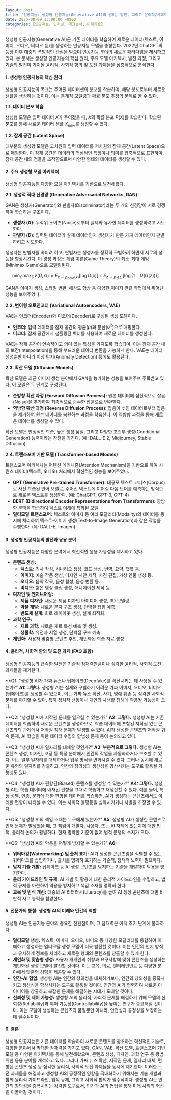 ```yaml
---
layout: post
title: "인공지능: 생성형 인공지능(Generative AI)의 원리, 발전, 그리고 윤리적/사회적 함의"
date: 2025-08-09 13:00:00 +0900
categories: [인공지능, 딥러닝, 테크분석, 미래기술]
---
```


생성형 인공지능(Generative AI)은 기존 데이터를 학습하여 새로운 데이터(텍스트, 이미지, 오디오, 비디오 등)를 생성하는 인공지능 모델을 총칭한다. 2022년 ChatGPT의 등장 이후 대중의 폭발적인 관심을 받으며 인공지능 분야의 새로운 패러다임을 제시하고 있다. 본 문서는 생성형 인공지능의 핵심 원리, 주요 모델 아키텍처, 발전 과정, 그리고 기술의 발전이 가져올 윤리적, 사회적 함의 및 도전 과제들을 심층적으로 분석한다.

#### 1. 생성형 인공지능의 핵심 원리

생성형 인공지능의 목표는 주어진 데이터셋의 분포를 학습하여, 해당 분포로부터 새로운 샘플을 생성하는 것이다. 이는 통계적 모델링과 확률 분포 추정의 문제로 볼 수 있다.

**1.1. 데이터 분포 학습**

생성형 모델은 입력 데이터 $X$가 주어졌을 때, $X$의 확률 분포 $P(X)$를 학습한다. 학습된 분포를 통해 새로운 데이터 샘플 $X_{new}$를 생성할 수 있다.

**1.2. 잠재 공간 (Latent Space)**

대부분의 생성형 모델은 고차원의 입력 데이터를 저차원의 잠재 공간(Latent Space)으로 매핑한다. 이 잠재 공간은 데이터의 핵심적인 특징이나 의미를 압축적으로 표현하며, 잠재 공간 내의 점들을 조작함으로써 다양한 형태의 데이터를 생성할 수 있다.

#### 2. 주요 생성형 모델 아키텍처

생성형 인공지능은 다양한 모델 아키텍처를 기반으로 발전해왔다.

**2.1. 생성적 적대 신경망 (Generative Adversarial Networks, GAN)**

GAN은 생성자(Generator)와 판별자(Discriminator)라는 두 개의 신경망이 서로 경쟁하며 학습하는 구조이다.

*   **생성자 ($G$):** 무작위 노이즈(Noise)로부터 실제와 유사한 데이터를 생성하려고 시도한다.
*   **판별자 ($D$):** 입력된 데이터가 실제 데이터인지 생성자가 만든 가짜 데이터인지 판별하려고 시도한다.

생성자는 판별자를 속이려 하고, 판별자는 생성자를 정확히 구별하려 하면서 서로의 성능을 향상시킨다. 이 경쟁 과정은 게임 이론(Game Theory)의 최소-최대 게임(Minimax Game)으로 모델링된다.

$$\min_G \max_D V(D, G) = E_{x \sim p_{data}(x)}[\log D(x)] + E_{z \sim p_z(z)}[\log(1 - D(G(z)))]$$

GAN은 이미지 생성, 스타일 변환, 해상도 향상 등 다양한 이미지 관련 작업에서 뛰어난 성능을 보여주었다.

**2.2. 변이형 오토인코더 (Variational Autoencoders, VAE)**

VAE는 인코더(Encoder)와 디코더(Decoder)로 구성된 생성 모델이다.

*   **인코더:** 입력 데이터를 잠재 공간의 평균($\mu$)과 분산($\sigma^2$)으로 매핑한다.
*   **디코더:** 잠재 공간에서 샘플링된 벡터를 사용하여 새로운 데이터를 생성한다.

VAE는 잠재 공간이 연속적이고 의미 있는 특성을 가지도록 학습되며, 이는 잠재 공간 내의 보간(Interpolation)을 통해 부드러운 데이터 변환을 가능하게 한다. VAE는 데이터 생성뿐만 아니라 이상 탐지(Anomaly Detection) 등에도 활용된다.

**2.3. 확산 모델 (Diffusion Models)**

확산 모델은 최근 이미지 생성 분야에서 GAN을 능가하는 성능을 보여주며 주목받고 있다. 이 모델은 두 단계로 구성된다.

*   **순방향 확산 과정 (Forward Diffusion Process):** 원본 데이터에 점진적으로 잡음(Noise)을 추가하여 최종적으로 순수한 잡음으로 변환한다.
*   **역방향 확산 과정 (Reverse Diffusion Process):** 잡음이 섞인 데이터로부터 잡음을 제거하여 원본 데이터를 복원하는 과정을 학습한다. 이 역방향 과정을 통해 새로운 데이터를 생성할 수 있다.

확산 모델은 안정적인 학습, 높은 생성 품질, 그리고 다양한 조건부 생성(Conditional Generation) 능력이라는 장점을 가진다. (예: DALL-E 2, Midjourney, Stable Diffusion)

**2.4. 트랜스포머 기반 모델 (Transformer-based Models)**

트랜스포머 아키텍처는 어텐션 메커니즘(Attention Mechanism)을 기반으로 하여 시퀀스 데이터(텍스트, 오디오) 처리에서 혁신적인 성능을 보여주었다.

*   **GPT (Generative Pre-trained Transformer):** 대규모 텍스트 코퍼스(Corpus)로 사전 학습된 언어 모델로, 주어진 텍스트에 이어질 다음 단어를 예측하는 방식으로 새로운 텍스트를 생성한다. (예: ChatGPT, GPT-3, GPT-4)
*   **BERT (Bidirectional Encoder Representations from Transformers):** 양방향 문맥을 학습하여 텍스트 이해에 특화된 모델.
*   **멀티모달 트랜스포머:** 텍스트와 이미지 등 여러 모달리티(Modality)의 데이터를 동시에 처리하여 텍스트-이미지 생성(Text-to-Image Generation)과 같은 작업을 수행한다. (예: DALL-E, Imagen)

#### 3. 생성형 인공지능의 발전과 응용 분야

생성형 인공지능은 다양한 분야에서 혁신적인 응용 가능성을 제시하고 있다.

*   **콘텐츠 생성:**
    *   **텍스트:** 기사 작성, 시나리오 생성, 코드 생성, 번역, 요약, 챗봇 등.
    *   **이미지:** 예술 작품 생성, 디자인 시안 제작, 사진 편집, 가상 인물 생성 등.
    *   **오디오:** 음악 작곡, 음성 합성, 음성 변환 등.
    *   **비디오:** 짧은 영상 클립 생성, 애니메이션 제작 등.
*   **디자인 및 엔지니어링:**
    *   **제품 디자인:** 새로운 제품 디자인 아이디어 생성, 3D 모델링.
    *   **약물 개발:** 새로운 분자 구조 생성, 단백질 접힘 예측.
    *   **반도체 설계:** 회로 레이아웃 생성, 설계 최적화.
*   **과학 연구:**
    *   **재료 과학:** 새로운 재료 특성 예측 및 생성.
    *   **생물학:** 유전자 서열 생성, 단백질 구조 예측.
*   **개인화:** 사용자 맞춤형 콘텐츠 추천, 개인화된 학습 자료 생성.

#### 4. 윤리적, 사회적 함의 및 도전 과제 (FAQ 포함)

생성형 인공지능의 급속한 발전은 기술적 잠재력만큼이나 심각한 윤리적, 사회적 도전 과제들을 제기한다.

**Q1: "생성형 AI가 가짜 뉴스나 딥페이크(Deepfake)를 확산시키는 데 사용될 수 있는가?"
**A1: 그렇다.** 생성형 AI는 실제와 구별하기 어려운 가짜 이미지, 오디오, 비디오(딥페이크)를 생성할 수 있으며, 이는 가짜 뉴스 확산, 사기, 명예 훼손 등 심각한 사회적 문제를 야기할 수 있다. 특히 정치적 선동이나 개인의 사생활 침해에 악용될 가능성이 크다.

**Q2: "생성형 AI가 저작권 문제를 일으킬 수 있는가?"
**A2: 그렇다.** 생성형 AI는 기존 데이터를 학습하여 새로운 콘텐츠를 생성하므로, 학습 데이터에 포함된 저작권 있는 콘텐츠와의 관계에서 저작권 침해 문제가 발생할 수 있다. AI가 생성한 콘텐츠의 저작권 귀속 문제, AI 학습을 위한 데이터 수집의 합법성 문제 등이 논의되고 있다.

**Q3: "생성형 AI가 일자리를 대체할 것인가?"
**A3: 부분적으로 그렇다.** 생성형 AI는 콘텐츠 생성, 디자인, 코딩 등 특정 분야에서 인간의 작업을 자동화하거나 보조할 수 있다. 이는 일부 일자리를 대체하거나 업무 방식을 변화시킬 수 있다. 그러나 동시에 새로운 유형의 일자리를 창출하고, 인간의 창의성과 생산성을 향상시키는 도구로 활용될 가능성도 있다.

**Q4: "생성형 AI가 편향된(Biased) 콘텐츠를 생성할 수 있는가?"
**A4: 그렇다.** 생성형 AI는 학습 데이터에 내재된 편향을 그대로 학습하고 재생산할 수 있다. 예를 들어, 특정 성별, 인종, 문화에 대한 편향된 데이터를 학습하면, AI가 생성하는 콘텐츠에서도 이러한 편향이 나타날 수 있다. 이는 사회적 불평등을 심화시키거나 차별을 조장할 수 있다.

**Q5: "생성형 AI의 책임 소재는 누구에게 있는가?"
**A5:** 생성형 AI가 생성한 콘텐츠로 인해 문제가 발생했을 때, 그 책임이 개발자, 사용자, 또는 AI 자체에 있는지에 대한 법적, 윤리적 논의가 활발하다. 현재 명확한 기준이 없어 법적 분쟁의 소지가 크다.

**Q6: "생성형 AI의 악용을 어떻게 방지할 수 있는가?"
**A6:**
*   **워터마킹(Watermarking) 및 출처 표기:** AI가 생성한 콘텐츠임을 식별할 수 있는 워터마크를 삽입하거나, 출처를 명확히 표기하는 기술적, 정책적 노력이 필요하다.
*   **탐지 기술 개발:** 딥페이크 등 AI 생성 콘텐츠를 탐지하는 기술을 개발하여 악용을 방지한다.
*   **윤리 가이드라인 및 규제:** AI 개발 및 활용에 대한 윤리적 가이드라인을 수립하고, 법적 규제를 마련하여 악용을 방지하고 책임 소재를 명확히 한다.
*   **교육 및 인식 개선:** 대중의 AI 리터러시(Literacy)를 높여 AI 생성 콘텐츠에 대한 비판적 사고 능력을 함양한다.

#### 5. 전문가의 통찰: 생성형 AI의 미래와 인간의 역할

생성형 AI는 인공지능 분야의 중요한 전환점이며, 그 잠재력은 아직 초기 단계에 불과하다.

*   **멀티모달 생성:** 텍스트, 이미지, 오디오, 비디오 등 다양한 모달리티를 통합하여 이해하고 생성하는 멀티모달 생성 모델이 더욱 발전할 것이다. 이는 인간의 인지 방식과 유사하게 정보를 처리하고 새로운 형태의 콘텐츠를 창출할 수 있게 한다.
*   **개인화 및 맞춤형 생성:** 사용자 개개인의 취향과 요구사항에 맞춰 콘텐츠를 생성하는 개인화된 생성 모델이 발전할 것이다. 이는 교육, 의료, 엔터테인먼트 등 다양한 분야에서 맞춤형 경험을 제공할 수 있다.
*   **인간-AI 협업:** 생성형 AI는 인간의 창의성을 대체하기보다, 인간의 창의성을 증폭시키고 생산성을 향상시키는 도구로 활용될 것이다. 인간과 AI가 협력하여 새로운 아이디어를 창출하고 복잡한 문제를 해결하는 시대가 도래할 것이다.
*   **신뢰성 및 제어 가능성:** 생성형 AI의 윤리적, 사회적 문제를 해결하기 위해 모델의 신뢰성(Reliability)과 제어 가능성(Controllability)을 높이는 연구가 중요해질 것이다. 이는 모델이 생성하는 콘텐츠의 품질뿐만 아니라, 안전성과 공정성을 보장하는 데 필수적이다.

#### 6. 결론

생성형 인공지능은 기존 데이터를 학습하여 새로운 콘텐츠를 창조하는 혁신적인 기술로, 다양한 분야에서 막대한 잠재력을 가지고 있다. GAN, VAE, 확산 모델, 트랜스포머 기반 모델 등 다양한 아키텍처를 통해 발전해왔으며, 콘텐츠 생성, 디자인, 과학 연구 등 광범위한 응용 분야를 개척하고 있다. 그러나 가짜 뉴스 확산, 저작권 문제, 일자리 대체, 편향된 콘텐츠 생성 등 심각한 윤리적, 사회적 도전 과제들을 동시에 제기한다. 이러한 도전 과제들을 해결하고 생성형 AI의 긍정적인 영향을 극대화하기 위해서는 기술 개발과 함께 윤리적 가이드라인, 법적 규제, 그리고 사회적 합의가 필수적이다. 생성형 AI는 인간의 창의성을 증폭시키는 강력한 도구로서, 인간과 AI의 협업을 통해 미래 사회의 혁신을 이끌어갈 것이다.
